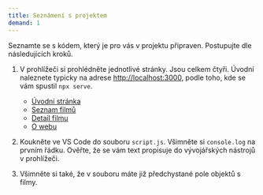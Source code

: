 ```yaml
---
title: Seznámení s projektem
demand: 1
---
```


Seznamte se s kódem, který je pro vás v projektu připraven. Postupujte dle následujících kroků.

1. V prohlížeči si prohlédněte jednotlivé stránky. Jsou celkem čtyři. Úvodní naleznete typicky na adrese [http://localhost:3000](http://localhost:3000), podle toho, kde se vám spustil `npx serve`.

   - [Úvodní stránka](http://localhost:3000)
   - [Seznam filmů](http://localhost:3000/seznam.html)
   - [Detail filmu](http://localhost:3000/film.html)
   - [O webu](http://localhost:3000/o-webu.html)

1. Koukněte ve VS Code do souboru `script.js`. Všimněte si `console.log` na prvním řádku. Ověřte, že se vám text propisuje do vývojářských nástrojů v prohlížeči.

1. Všimněte si také, že v souboru máte již předchystané pole objektů s filmy.
